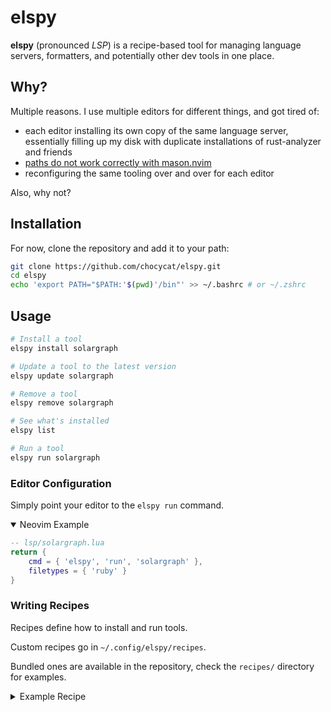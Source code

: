 # elspy

**elspy** (pronounced _LSP_) is a recipe-based tool for managing language servers, formatters, and potentially other dev tools in one place.

## Why?

Multiple reasons. I use multiple editors for different things, and got tired of:
- each editor installing its own copy of the same language server, essentially filling up my disk with duplicate installations of rust-analyzer and friends
- [paths do not work correctly with mason.nvim](https://github.com/mason-org/mason.nvim/issues/1315)
- reconfiguring the same tooling over and over for each editor

Also, why not?

## Installation

For now, clone the repository and add it to your path:
```bash
git clone https://github.com/chocycat/elspy.git
cd elspy
echo 'export PATH="$PATH:'$(pwd)'/bin"' >> ~/.bashrc # or ~/.zshrc
```

## Usage

```bash
# Install a tool
elspy install solargraph

# Update a tool to the latest version
elspy update solargraph

# Remove a tool
elspy remove solargraph

# See what's installed
elspy list

# Run a tool
elspy run solargraph
```

### Editor Configuration

Simply point your editor to the `elspy run` command.

<details open>
    <summary>Neovim Example</summary>

```lua
-- lsp/solargraph.lua
return {
    cmd = { 'elspy', 'run', 'solargraph' },
    filetypes = { 'ruby' }
}
```

</details>

### Writing Recipes

Recipes define how to install and run tools. 

Custom recipes go in `~/.config/elspy/recipes`.

Bundled ones are available in the repository, check the `recipes/` directory for examples.

<details>
    <summary>Example Recipe</summary>

```rb
Elspy.recipe 'solargraph' do
  binary 'bin/solargraph'

  download do |version: :latest|
    gem_install 'solargraph', version
  end

  run do |args|
    ENV['GEM_HOME'] = @install_dir
    ENV['GEM_PATH'] = @install_dir

    exec binary_path, 'stdio', *args
  end
end
```

</details>
